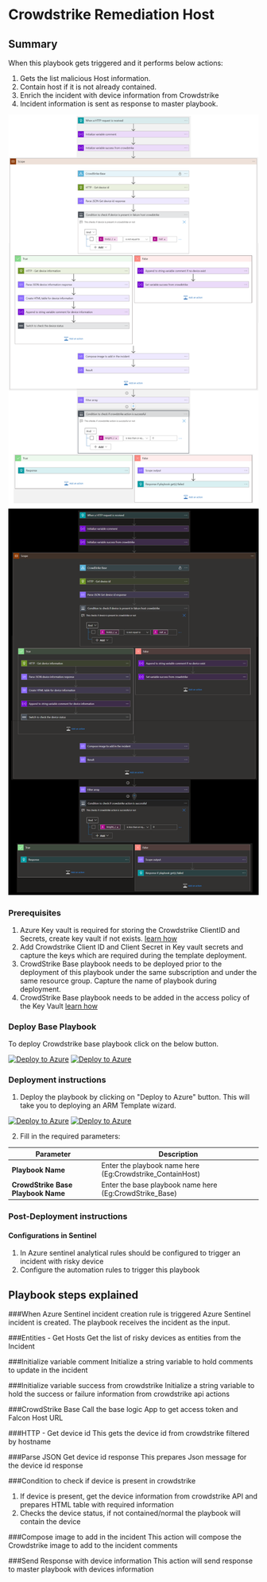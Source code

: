 # Crowdstrike Remediation Host
 ## Summary
 When this playbook gets triggered and it performs below actions:
 1. Gets the list malicious Host information.
 2. Contain host if it is not already contained.
 3. Enrich the incident with device information from Crowdstrike
 4. Incident information is sent as response to master playbook.

 ![CrowdStrike](./Images/PlaybookdesignerLight.png)<br>
![CrowdStrike](./Images/PlaybookdesignerDark.png)<br>

### Prerequisites 
1. Azure Key vault is required for storing the Crowdstrike ClientID and Secrets, create key vault if not exists. [learn how](https://portal.azure.com/#create/Microsoft.Template/uri/https%3A%2F%2Fraw.githubusercontent.com%2FAzure%2Fazure-quickstart-templates%2Fmaster%2F201-key-vault-secret-create%2Fazuredeploy.json)
2. Add Crowdstrike Client ID and Client Secret in Key vault secrets and capture the keys which are required during the template deployment.
3. CrowdStrike Base playbook needs to be deployed prior to the deployment of this playbook under the same subscription and under the same resource group. Capture the name of playbook during deployment.
4. CrowdStrike Base playbook needs to be added in the access policy of the Key Vault [learn how](https://docs.microsoft.com/en-us/azure/key-vault/general/assign-access-policy-portal)

### Deploy Base Playbook

To deploy Crowdstrike base playbook click on the below button.

[![Deploy to Azure](https://aka.ms/deploytoazurebutton)](https://portal.azure.com/#create/Microsoft.Template/uri/https%3A%2F%2Fraw.githubusercontent.com%2FAzure%2FAzure-Sentinel%2Fmaster%2FPlaybooks%2FCrowdStrike%2FPlaybooks%2FCrowdStrike_Base%2Fazuredeploy.json)  [![Deploy to Azure](https://aka.ms/deploytoazuregovbutton)](https://portal.azure.com/#create/Microsoft.Template/uri/https%3A%2F%2Fraw.githubusercontent.com%2FAzure%2FAzure-Sentinel%2Fmaster%2FPlaybooks%2FCrowdStrike%2FPlaybooks%2FCrowdStrike_Base%2Fazuredeploy.json)

### Deployment instructions 
1. Deploy the playbook by clicking on "Deploy to Azure" button. This will take you to deploying an ARM Template wizard.

[![Deploy to Azure](https://aka.ms/deploytoazurebutton)](https://portal.azure.com/#create/Microsoft.Template/uri/https%3A%2F%2Fraw.githubusercontent.com%2FAzure%2FAzure-Sentinel%2Ftree%2Fmaster%2FMasterPlaybooks%2FRemediation-Host%2FCrowdstrike-Remediation-Host%2Fazuredeploy.json) [![Deploy to Azure](https://aka.ms/deploytoazuregovbutton)](https://portal.azure.com/#create/Microsoft.Template/uri/https%3A%2F%2Fraw.githubusercontent.com%2FAzure%2FAzure-Sentinel%2Ftree%2Fmaster%2FMasterPlaybooks%2FRemediation-Host%2FCrowdstrike-Remediation-Host%2Fazuredeploy.json)


2. Fill in the required parameters:

|Parameter|Description|
|--------------|---------------|
|**Playbook Name**| Enter the playbook name here (Eg:Crowdstrike_ContainHost)|
|**CrowdStrike Base Playbook Name**| Enter the base playbook name here (Eg:CrowdStrike_Base)|
    
### Post-Deployment instructions 
#### Configurations in Sentinel
1. In Azure sentinel analytical rules should be configured to trigger an incident with risky device 
2. Configure the automation rules to trigger this playbook


## Playbook steps explained

###When Azure Sentinel incident creation rule is triggered
Azure Sentinel incident is created. The playbook receives the incident as the input.

###Entities - Get Hosts
Get the list of risky devices as entities from the Incident

###Initialize variable comment
Initialize a string variable to hold comments to update in the incident

###Initialize variable success from crowdstrike
Initialize a string variable to hold the success or failure information from crowdstrike api actions

###CrowdStrike Base
Call the base logic App to get access token and Falcon Host URL

###HTTP - Get device id
This gets the device id from crowdstrike filtered by hostname

###Parse JSON Get device id response
This prepares Json message for the device id response

 ###Condition to check if device is present in crowdstrike
1. If device is present, get the device information from crowdstrike API and prepares HTML table with required information
2. Checks the device status, if not contained/normal the playbook will contain the device

 ###Compose image to add in the incident
This action will compose the Crowdstrike image to add to the incident comments

###Send Response with device information
This action will send response to master playbook with devices information


